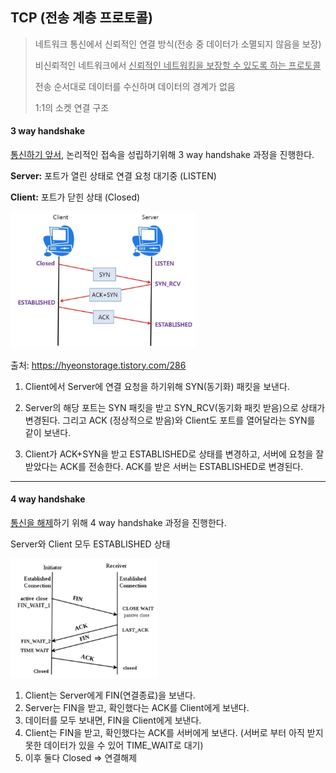 ## TCP (전송 계층 프로토콜)

> 네트워크 통신에서 신뢰적인 연결 방식(전송 중 데이터가 소멸되지 않음을 보장)
>
> 비신뢰적인 네트워크에서 <u>신뢰적인 네트워킹을 보장할 수 있도록 하는 프로토콜</u>
>
> 전송 순서대로 데이터를 수신하며 데이터의 경계가 없음
>
> 1:1의 소켓 연결 구조 



#### **3 way handshake**

<u>통신하기 앞서</u>, 논리적인 접속을 성립하기위해 3 way handshake 과정을 진행한다.

**Server:** 포트가 열린 상태로 연결 요청 대기중 (LISTEN)

**Client:** 포트가 닫힌 상태 (Closed)

<img src="image/3_way_handshake.JPG" alt="3_way_handshake" style="zoom:35%;" />

출처: https://hyeonstorage.tistory.com/286



1.  Client에서 Server에 연결 요청을 하기위해 SYN(동기화) 패킷을 보낸다.

2. Server의 해당 포트는 SYN 패킷을 받고 SYN_RCV(동기화 패킷 받음)으로 상태가 변경된다. 
   그리고 ACK (정상적으로 받음)와 Client도 포트를 열어달라는 SYN를 같이 보낸다.

3. Client가 ACK+SYN을 받고 ESTABLISHED로 상태를 변경하고, 서버에 요청을 잘 받았다는 ACK를 전송한다. ACK를 받은 서버는 ESTABLISHED로 변경된다.

   

---------------

#### **4 way handshake**

<u>통신을 해제</u>하기 위해 4 way handshake 과정을 진행한다.

Server와 Client 모두 ESTABLISHED 상태

<img src="image/4_way_handshake.JPG" alt="4_way_handshake" style="zoom:35%;" />

1. Client는 Server에게 FIN(연결종료)을 보낸다.
2. Server는 FIN을 받고, 확인했다는 ACK를 Client에게 보낸다. 
3. 데이터를 모두 보내면, FIN을 Client에게 보낸다.
4. Client는 FIN을 받고, 확인했다는 ACK를 서버에게 보낸다. 
   (서버로 부터 아직 받지 못한 데이터가 있을 수 있어 TIME_WAIT로 대기) 
5. 이후 둘다 Closed => 연결해제
